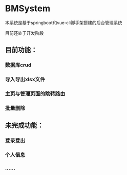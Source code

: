 # BMSystem

本系统是基于springboot和vue-cli脚手架搭建的后台管理系统

目前还处于开发阶段

## 目前功能：

### 数据库crud

### 导入导出xlsx文件

### 主页与管理页面的跳转路由

### 批量删除

## 未完成功能：

### 登录登出

### 个人信息

### ……

